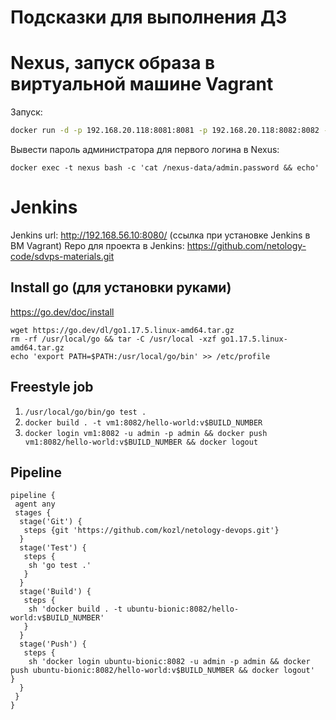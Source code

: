 # Подсказки для выполнения ДЗ
# Nexus, запуск образа в виртуальной машине Vagrant

Запуск:
```bash
docker run -d -p 192.168.20.118:8081:8081 -p 192.168.20.118:8082:8082 --name nexus -e INSTALL4J_ADD_VM_PARAMS="-Xms512m -Xmx512m -XX:MaxDirectMemorySize=273m" sonatype/nexus3
```

Вывести пароль администратора для первого логина в Nexus:
```
docker exec -t nexus bash -c 'cat /nexus-data/admin.password && echo'
```

# Jenkins

Jenkins url: http://192.168.56.10:8080/  (ссылка при установке Jenkins в ВМ Vagrant)
Repo для проекта в Jenkins: https://github.com/netology-code/sdvps-materials.git

## Install go (для установки руками)

https://go.dev/doc/install

```
wget https://go.dev/dl/go1.17.5.linux-amd64.tar.gz
rm -rf /usr/local/go && tar -C /usr/local -xzf go1.17.5.linux-amd64.tar.gz
echo 'export PATH=$PATH:/usr/local/go/bin' >> /etc/profile
```

## Freestyle job 

1. `/usr/local/go/bin/go test .`
2. `docker build . -t vm1:8082/hello-world:v$BUILD_NUMBER`
3. `docker login vm1:8082 -u admin -p admin && docker push vm1:8082/hello-world:v$BUILD_NUMBER && docker logout`

## Pipeline

```
pipeline {
 agent any
 stages {
  stage('Git') {
   steps {git 'https://github.com/kozl/netology-devops.git'}
  }
  stage('Test') {
   steps {
    sh 'go test .'
   }
  }
  stage('Build') {
   steps {
    sh 'docker build . -t ubuntu-bionic:8082/hello-world:v$BUILD_NUMBER'
   }
  }
  stage('Push') {
   steps {
    sh 'docker login ubuntu-bionic:8082 -u admin -p admin && docker push ubuntu-bionic:8082/hello-world:v$BUILD_NUMBER && docker logout'   }
  }
 }
}
```
